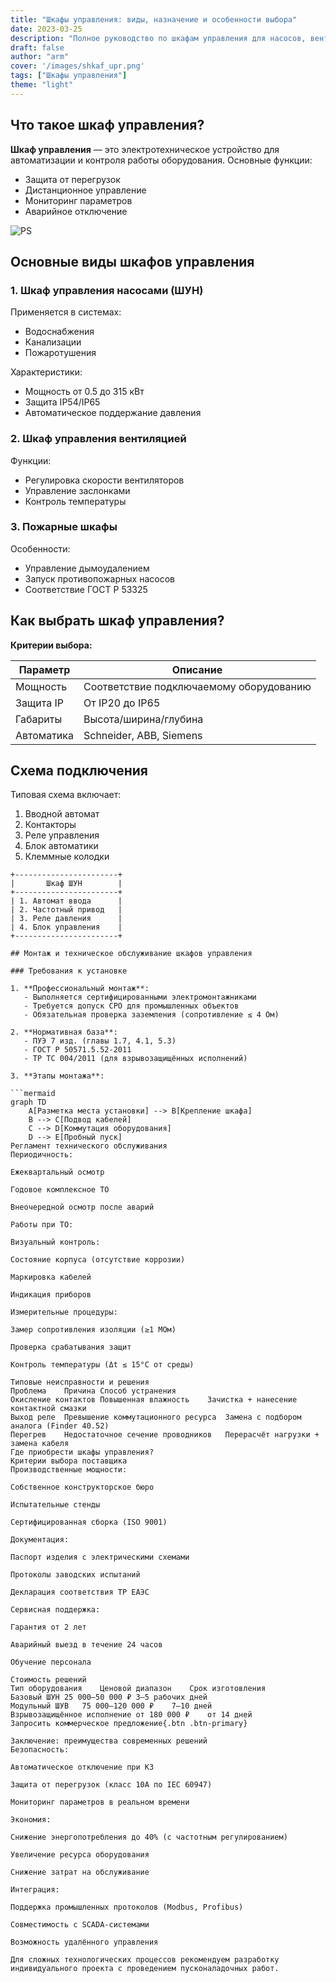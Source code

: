 ```yaml
---
title: "Шкафы управления: виды, назначение и особенности выбора"
date: 2023-03-25
description: "Полное руководство по шкафам управления для насосов, вентиляции и промышленного оборудования"
draft: false
author: "arm"
cover: '/images/shkaf_upr.png'
tags: ["Шкафы управления"]
theme: "light"
---
```



## Что такое шкаф управления?

**Шкаф управления** — это электротехническое устройство для автоматизации и контроля работы оборудования. Основные функции:

- Защита от перегрузок
- Дистанционное управление
- Мониторинг параметров
- Аварийное отключение

![PS](/images/shkaf_upr.png)

## Основные виды шкафов управления

### 1. Шкаф управления насосами (ШУН)
Применяется в системах:
- Водоснабжения
- Канализации
- Пожаротушения

Характеристики:
- Мощность от 0.5 до 315 кВт
- Защита IP54/IP65
- Автоматическое поддержание давления

### 2. Шкаф управления вентиляцией
Функции:
- Регулировка скорости вентиляторов
- Управление заслонками
- Контроль температуры

### 3. Пожарные шкафы
Особенности:
- Управление дымоудалением
- Запуск противопожарных насосов
- Соответствие ГОСТ Р 53325

## Как выбрать шкаф управления?

**Критерии выбора:**

| Параметр | Описание |
|----------|----------|
| Мощность | Соответствие подключаемому оборудованию |
| Защита IP | От IP20 до IP65 |
| Габариты | Высота/ширина/глубина |
| Автоматика | Schneider, ABB, Siemens |

## Схема подключения

Типовая схема включает:

1. Вводной автомат
2. Контакторы
3. Реле управления
4. Блок автоматики
5. Клеммные колодки

```circuit
+-----------------------+
|       Шкаф ШУН        |
+-----------------------+
| 1. Автомат ввода      |
| 2. Частотный привод   |
| 3. Реле давления      |
| 4. Блок управления    |
+-----------------------+

## Монтаж и техническое обслуживание шкафов управления

### Требования к установке

1. **Профессиональный монтаж**:
   - Выполняется сертифицированными электромонтажниками
   - Требуется допуск СРО для промышленных объектов
   - Обязательная проверка заземления (сопротивление ≤ 4 Ом)

2. **Нормативная база**:
   - ПУЭ 7 изд. (главы 1.7, 4.1, 5.3)
   - ГОСТ Р 50571.5.52-2011
   - ТР ТС 004/2011 (для взрывозащищённых исполнений)

3. **Этапы монтажа**:

```mermaid
graph TD
    A[Разметка места установки] --> B[Крепление шкафа]
    B --> C[Подвод кабелей]
    C --> D[Коммутация оборудования]
    D --> E[Пробный пуск]
Регламент технического обслуживания
Периодичность:

Ежеквартальный осмотр

Годовое комплексное ТО

Внеочередной осмотр после аварий

Работы при ТО:

Визуальный контроль:

Состояние корпуса (отсутствие коррозии)

Маркировка кабелей

Индикация приборов

Измерительные процедуры:

Замер сопротивления изоляции (≥1 МОм)

Проверка срабатывания защит

Контроль температуры (Δt ≤ 15°C от среды)

Типовые неисправности и решения
Проблема	Причина	Способ устранения
Окисление контактов	Повышенная влажность	Зачистка + нанесение контактной смазки
Выход реле	Превышение коммутационного ресурса	Замена с подбором аналога (Finder 40.52)
Перегрев	Недостаточное сечение проводников	Перерасчёт нагрузки + замена кабеля
Где приобрести шкафы управления?
Критерии выбора поставщика
Производственные мощности:

Собственное конструкторское бюро

Испытательные стенды

Сертифицированная сборка (ISO 9001)

Документация:

Паспорт изделия с электрическими схемами

Протоколы заводских испытаний

Декларация соответствия ТР ЕАЭС

Сервисная поддержка:

Гарантия от 2 лет

Аварийный выезд в течение 24 часов

Обучение персонала

Стоимость решений
Тип оборудования	Ценовой диапазон	Срок изготовления
Базовый ШУН	25 000–50 000 ₽	3–5 рабочих дней
Модульный ШУВ	75 000–120 000 ₽	7–10 дней
Взрывозащищённое исполнение	от 180 000 ₽	от 14 дней
Запросить коммерческое предложение{.btn .btn-primary}

Заключение: преимущества современных решений
Безопасность:

Автоматическое отключение при КЗ

Защита от перегрузок (класс 10А по IEC 60947)

Мониторинг параметров в реальном времени

Экономия:

Снижение энергопотребления до 40% (с частотным регулированием)

Увеличение ресурса оборудования

Снижение затрат на обслуживание

Интеграция:

Поддержка промышленных протоколов (Modbus, Profibus)

Совместимость с SCADA-системами

Возможность удалённого управления

Для сложных технологических процессов рекомендуем разработку индивидуального проекта с проведением пусконаладочных работ.